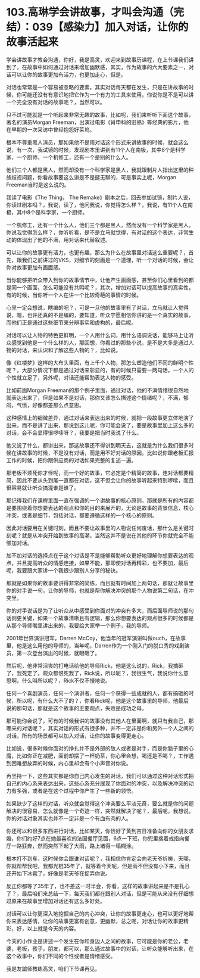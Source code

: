 # 103.高琳学会讲故事，才叫会沟通（完结）：039【感染力】加入对话，让你的故事活起来

学会讲故事才教会沟通，你好，我是高灵，欢迎来到故事历课程，在上节课我们讲到了，在故事中如何通过对话来增加幽默感，其实，作为故事的六大要素之一，对话可以让你的故事更加有活力，也更加走心，但是。

对话也常常是一个容易被忽略的要素，其实对话每天都在发生，只是在讲故事的时候，你可能还没有有意识地把它作为一个有力的工具来使用，你说你是不是可以讲一个完全没有对话的故事呢？，当然可以。

只不过可能就是一个听起来非常无趣的故事，比如呢，我们来听听下面这个故事，著名的演员Morgan Freeman，出演过电影《肖申科的旧熟》等经典的影片，他在早期的一次采访中曾经抱怨好莱坞。

根本不尊重黑人演员，那如果他不是用对话这个形式来讲故事的时候，就会这么说，有一次，我试镜的时候，发现剧本里讲到有11个人在南极，其中8个是科学家，一个厨师，一个机修工，还有一个是别的什么人。

他们三个人都是黑人，然而却没有一个科学家是黑人，我就跟制片人指出这里的种族歧视问题，你看故事要这么讲是不是挺无聊的，可是事实上呢，Morgan Freeman当时是这么说的。

我读了电影《The Thing， The Remake》剧本之后，回去参加试镜，制片人说，你读过剧本吗？，我说，读了，他问我说，你觉得怎么样？，我说，有11个人在南极，其中8个是科学家，一个厨师。

一个机修工，还有一个什么人，他们三个都是黑人，然而没有一个科学家是黑人，你说我觉得怎么样？，你听听看，是不是立马就觉得，有对话的这个表达，非常生动的体现出了他的不满，用对话来代替叙述。

可以让你的故事更有活力，也更有趣，那么为什么在故事里对话这么重要呢？，首先，跟我们之前讲过的VKS，对细节的刻画是一个道理，听一个对话的时候，会让你对故事更加有画面感。

当你能够把听众带入到你的故事情节中，让他产生画面感，甚至你们心里看到的都是同一个画面，怎么可能没有共鸣呢？，其次，增加对话可以提高故事的真实性，有的时候，当你听一个人在讲一个比较奇葩的事情的时候。

心里一定会想说，瞎编的吧？，可是一旦他的故事里有了对话，立马就让人觉得说，嗯，也许还真的不是编的，要知道，听众宁愿相信你讲的是一个真实的故事，而他们正是通过这些细节来分辨事实和虚构的，最后呢。

对话可以让人物的特色更鲜明，一个人用什么词，用什么语调说话，能够马上让听众感觉到他是一个什么样的人，那回想，你看过的那些小说，是不是大多是通过人物的对话，来认识和了解这些人物的？，比如说。

像《红楼梦》这样的大布头里面，有上千个人物，那怎么塑造他们不同的鲜明个性呢？，大部分情况下都是通过对话来彰显的，有的时候只需要一两句话，一个人的个性就立足了，另外呢，对话还能帮助表达人物的感受。

比如前面Morgan Freeman的那个例子里面，通过对话，他的不满情绪很自然地就表达出来了，但是如果不是对话，那你又该怎么描述这个情绪呢？，不满，郁闷，气愤，好像都差那么点意思。

这种感情上的细微差异，通过对话来表达出来的时候，就把一段故事更立体地演了出来，而不是讲了出来，那说到这儿呢，你可能会说了，要是故事里加上这么多的对话，会不会显得很啰嗦呀？，我要是把当时我说了什么。

他又说了什么，都讲出来，那这故事还不得讲到明天去，这就是为什么我们很多时候在讲故事的时候，不是没有对话，而是用不好对话的原因，比如说你跟老板汇报工作的时候，把你跟供应商的对话如果完整的复述一遍。

那老板不烦死你才怪呢，而一个好的故事，它必定是个精简的故事，连对话都要精简，因此不要从头到尾一直都在对话，这不但会让你的故事听起来特别啰嗦，而且很容易就让听众搞混谁是谁了。

那记得我们在课程里面一直在强调的一个讲故事的核心原则，那就是所有的内容都是要围绕着你想要表达的观点和你的目的来展开的，无论是故事的背景信息，核心冲突，或者是细节，包括对话，都要遵循这样的一个核心的原则。

因此对话要用在关键时刻，而且不要让故事里的人物说任何废话，那什么是关键时刻呢？就是从冲突开始到故事的高潮，当然这并不是说在其他的环节你就完全不能够加对话。

加不加对话的选择点在于这个对话是不是能够帮助听众更好地理解你想要表达的观点，并且提高听众的情感连接，如果不能，那即使对话再精彩，也不要加，最后呢，我要跟大家讲一个我很少跟别人分享的秘诀。

那就是如果你的故事要讲得非常的简练，而且就有时间加上两句话，那就让故事里你的对手说一句，让你的导师，也就是帮你解决冲突的那个人物说第二句话，在冲突里。

你的对手说话是为了让听众从中感受到你面对的冲突有多大，而后面导师说的那句话则更关键，如果一个故事清晰且有逻辑，那么你想要表达的观点很多的时候都是从那个导师嘴里讲出来的，我要给大家举一个例子，我的导师。

2001年世界演讲冠军，Darren McCoy，他当年的冠军演讲叫做ouch，在故事里，他是这么用他的导师的，当年呢，Darren作为一个刚入门的脱口秀的戏剧演员，第一次登台演出的时候，就眼砸了。

然后呢，他非常沮丧的打电话给他的导师Rick，他是这么说的，Rick，我搞砸了，我死定了，观众都恨死我了，Rick说，所以呢？，我很生气，我说你什么意思啊，什么叫所以呢？，Rick不仅不慢地说。

任何一个喜剧演员，任何一个演讲者，任何一个获得一些成就的人，都有搞砸的时候，所以呢，有什么大不了的？，你看Rick呢，他是这个故事里的导师，他最后说的那句话，那就是这个故事的主要观点，失败是成功之母。

那可能你会说了，可有的时候我讲的故事没有其他人在里面啊，就只有我自己，那哪来的对话呢？，其实对话的形式有很多种，并不一定非是你和另外一个人之间的对话，所有的场景都可以加入对话，让你的故事变得更走心。

比如说，很多时候你面对的挣扎并不是外部的敌人或者是对手，而是你脑子里的心魔，比如你正在减肥，面前却摆了一杯奶茶，你心里会想，喝还是不喝？，工作遇到困难想放弃的时候，内心里却会有个小声音对你说。

再坚持一下，这些其实都是你自己内心发生的对话，我们可以通过这种对话形式把自己的内心系来表达出来，这些心系充分展现了你面对的冲突，以及解决冲突的动力有多强，或者是在这个过程中你产生了一些新的领悟。

如果缺少了这样的对话，听众就会觉得这个冲突要么平淡无奇，要么就是你的问题解决的很容易，怎么就像是一个奇迹一样，突然就解决了呢？，最后呢，我想说，你的对话对象其实也并不一定非是一个有血有肉的人。

你还可以和很多东西进行对话，比如某天，你恰好了黄到吉日准备向你的女朋友求婚，你们约好7点在她最喜欢的法国餐厅见面，6点一下班，你兜里揣着戒指向餐厅一路狂奔，然而突然下起了大雨，路上堵得一塌糊涂。

根本打不到车，这时候你会跟谁对话呢？，我相信你肯定会向老天爷祈祷，天哪，你就帮帮我吧，我都光棍35年了，就等着今天呢，但是雨不但没有小下来，而且还开始下冰雹了，好像是老天爷在捉弄你说。

反正你都等了35年了，也不差这一时半会，你看，这样的故事讲起来是不是扎心了？，最后咱们来总结一下，每天我们都在跟别人对话，但是可能从来没有仔细想过原来在故事里增加对话还有这么多好处。

对话可以让你更深入地挖掘自己的内心冲突，让你的故事更走心，也可以更好地帮你来表达感情，让你的故事更富有创意，更幽默，总之呢，对话让你的故事更精彩，好，以上就是今天的内容。

今天的小作业是讲述一个发生在你和身边人之间的故事，它可能是你的老公，老婆，老板，孩子，朋友，都可以，那么通过故事中的对话，让听众能够听出来，在这个故事中，你们不同的个性或者是情绪感受。

我是友誼师教练高灵，咱们下节课再见。